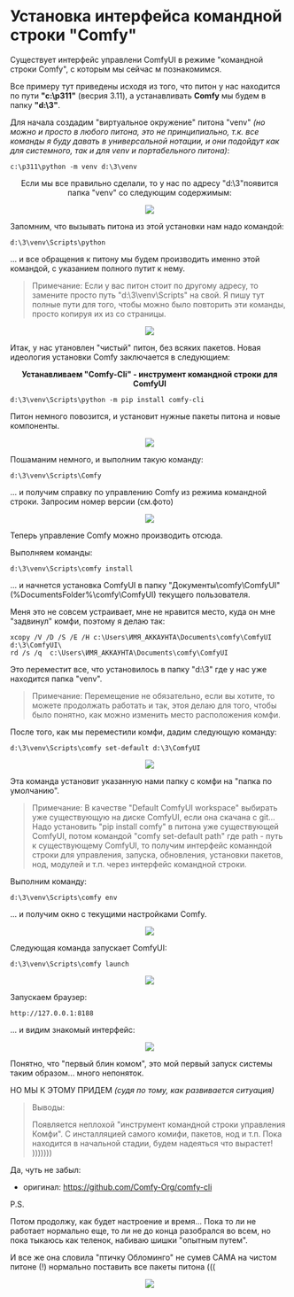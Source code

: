 # Установка интерфейса командной строки "Comfy" 
Существует интерфейс управлени ComfyUI в режиме "командной строки Comfy", с которым мы сейчас м познакомимся.

Все примеру тут приведены исходя из того, что питон у нас находится по пути **"c:\p311"** (весрия 3.11), а устанавливать **Comfy** мы будем в папку **"d:\3"**.

Для начала создадим "виртуальное окружение" питона "venv" *(но можно и просто в любого питона, это не принципиально, т.к. все команды я буду давать в универсальной нотации, и они подойдут как для системного, так и для venv и портабельного питона)*:

    c:\p311\python -m venv d:\3\venv
	
<p align="center">Если мы все правильно сделали, то у нас по адресу "d:\3"появится папка "venv" со следующим содержимым:</p>

<p align="center">
  <img src="img_cli/000.jpg">
</p>

Запомним, что вызывать питона из этой установки нам надо командой:

    d:\3\venv\Scripts\python

... и все обращения к питону мы будем производить именно этой командой, с указанием полного путит к нему.

>Примечание:
>Если у вас питон стоит по другому адресу, то замените просто путь "d:\3\venv\Scripts\" на свой.
>Я пишу тут полные пути для того, чтобы можно было повторить эти команды, просто копируя их из со страницы.

<p align="center">
  <img src="img_cli/001.jpg">
</p>

Итак, у нас утановлен "чистый" питон, без всяких пакетов. Новая идеология установки Comfy заключается в следующием:

<p align="center"><b>Устанавливаем "Comfy-Cli" - инструмент командной строки для ComfyUI</b></p>

    d:\3\venv\Scripts\python -m pip install comfy-cli
	
Питон немного повозится, и установит нужные пакеты питона и новые компоненты.

<p align="center">
  <img src="img_cli/002.jpg">
</p>

Пошаманим немного, и выполним такую команду:

    d:\3\venv\Scripts\Comfy

... и получим справку по управлению Comfy из режима командной строки. Запросим номер версии (см.фото)

<p align="center">
  <img src="img_cli/003.jpg">
</p>

Теперь управление Comfy можно производить отсюда.

Выполняем команды:

    d:\3\venv\Scripts\comfy install
	
... и начнется установка ComfyUI в папку "Документы\comfy\ComfyUI" (%DocumentsFolder%\comfy\ComfyUI) текущего пользователя.
	
Меня это не совсем устраивает, мне не нравится место, куда он мне "задвинул" комфи, поэтому я делаю так:

    xcopy /V /D /S /E /H c:\Users\ИМЯ_АККАУНТА\Documents\comfy\ComfyUI d:\3\ComfyUI\
	rd /s /q  c:\Users\ИМЯ_АККАУНТА\Documents\comfy\ComfyUI
	
Это переместит все, что установилось в папку "d:\3" где у нас уже находится папка "venv".

>Примечание:
>Перемещение не обязательно, если вы хотите, то можете продолжать работать и так, этоя делаю для того, чтобы было понятно, как можно изменить место расположения комфи.

После того, как мы переместили комфи, дадим следующую команду:

    d:\3\venv\Scripts\comfy set-default d:\3\ComfyUI

<p align="center">
  <img src="img_cli/004.jpg">
</p>

Эта команда установит указанную нами папку с комфи на "папка по умолчанию".

>Примечание:
>В качестве "Default ComfyUI workspace" выбирать уже существующую на диске ComfyUI, если она скачана с git...
>Надо установить "pip install comfy" в питона уже существующей ComfyUI, потом командой "comfy set-default path" где path - путь к существующему ComfyUI, то получим интерфейс команндой строки для управления, запуска, обновления, установки пакетов, нод, модулей и т.п. через интерфейс командной строки.

Выполним команду:

    d:\3\venv\Scripts\comfy env

... и получим окно с текущими настройками Comfy.

<p align="center">
  <img src="img_cli/005.jpg">
</p>

Следующая команда запускает ComfyUI:

    d:\3\venv\Scripts\comfy launch
	
<p align="center">
  <img src="img_cli/006.jpg">
</p>
	
Запускаем браузер:

    http://127.0.0.1:8188
	
... и видим знакомый интерфейс:

<p align="center">
  <img src="img_cli/007.jpg">
</p>

Понятно, что "первый блин комом", это мой первый запуск системы таким образом... много непоняток.

НО МЫ К ЭТОМУ ПРИДЕМ *(судя по тому, как развивается ситуация)*

>Выводы:
>
>Появляется неплохой "инструмент командной строки управления Комфи". С инсталляцией самого комифи, пакетов, нод и т.п.
>Пока находится в начальной стадии, будем надеяться что вырастет! )))))))

Да, чуть не забыл:

- оригинал: https://github.com/Comfy-Org/comfy-cli

P.S.

Потом продолжу, как будет настроение и время...
Пока то ли не работает нормально еще, то ли не до конца разобрался во всем, но пока тыкаюсь как теленок, набиваю шишки "опытным путем".

И все же она словила "птичку Обломинго" не сумев САМА на чистом питоне (!) нормально поставить все пакеты питона (((

<p align="center">
  <img src="img_cli/008.jpg">
</p>
